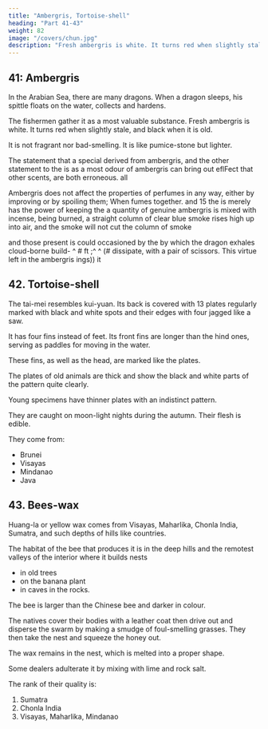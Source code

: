 ```yaml
---
title: "Ambergris, Tortoise-shell"
heading: "Part 41-43"
weight: 82
image: "/covers/chun.jpg"
description: "Fresh ambergris is white. It turns red when slightly stale, and black when it is old. It is not fragrant nor bad-smelling. It is like pumice-stone but lighter"
---
```




## 41: Ambergris

In the Arabian Sea, there are many dragons. When a dragon sleeps, his spittle floats on the water, collects and hardens. 

The fishermen gather it as a most valuable substance. Fresh ambergris is white. It turns red when slightly stale, and black when it is old. 

It is not fragrant nor bad-smelling. It is like pumice-stone but lighter. 

The statement that a special
derived from ambergris, and the other statement to the
is
as a most
odour of ambergris can bring out
eflFect
that
other scents, are both erroneous.
all

Ambergris does not affect the properties of perfumes in any way, either
by improving or by spoiling them;
When
fumes together.
and
15 the
is
merely has the power of keeping the
a quantity of genuine ambergris
is mixed with incense,
being burned, a straight column of clear blue smoke rises high up into
air,
and the smoke will not
cut the column of smoke

and those present is
could
occasioned by the
by which the dragon exhales cloud-borne build-
^ # ft ;^ ^
(#
dissipate,
with a pair of scissors. This
virtue left in the ambergris
ings))
it

<!-- Note.

20
a quotation from-Ling-wai-tai-ta, 7,9. Couf. what our author said concerning
ambergris in the sea near the Somali coast (supra, p. 131). Yu-yang-tsa-tsu, 4,s'', calls it o-mo,
which is Arabic 'anbar (supra, p. 128). Ed ri si (I, 64) says that the best ambergris comes from
This article
is
which flows from springs in the depth of the sea, just as
storm, amber
naphta flows from the springs of Hit. "When the waves of the sea are raised by a
but it
animal,
an
of
excretion
was
the
that
it
thought
have
people
Some
25 is thrown on the coast.
Masudi, Prairies d'or, I, 333-334. See also
it is as we have stated.. ..» Conf. also
the Sea of
is
not
Oman.
«It is a substance
so;
Marcel Devic,
sa-pa-%r
(^
op.
R
cit.,
S).
188—194. A thirteenth century Chinese writer
Bretschneider, Mediaeval Eesearches, I 152.
Vullers, Lexicon,
«royal perfume», erroneously read shaMan (^^ifii).
fifteenth century
v.
II,
fol.
139,
sMhbUy.'SeesAso Farhang-i Shu'url, Constantinople, 1100,
of a full
distance
at
a
Lambri,
of
the
sea
in
island,
or
work mentions a Lung-hien-sii,
shahbuyijt^)
SO
s.
v.
calls this substance
Sa,-pa-ir is Persian
A
Chinese
Notes, 100. Gerini, Eesear-
day from Sumatra, where the ambergris was sold. Groeneveldt,
of Lam (p'u) yang, an old name of the island
transcription
a
be
to
Lung-hito-stt
takes
ches, 691,
of
35
PuloBras.
,j
^,
^,
r
belief held in China from very
phrase of this article refers to the mythological
m which
of
vapour
dragons, frogs, etc., blew out clouds
early times that certain mythical monsters,
or
Vapour
belief.
this
to
itself
lends
spittle»
were temples and pagodas. Ambergris, or «dragon's
hence
the
density,
great
very
of
be
perforce
must
smoke which can carry a temple or pagoda
ambergris is mixed, and the dragon
between the dense smoke of this incense, in which
The
last
connection
40 exhaled cloud-borne bnUdings. See Pei-wbn-yun-fu, -->


## 42. Tortoise-shell

The tai-mei resembles kui-yuan. Its back is covered with 13 plates regularly marked with black and white spots and their edges with four jagged like a saw.

It has four fins instead of feet. Its front fins are longer than the hind ones, serving as paddles for moving in the water.

These fins, as well as the head, are marked like the plates. 

The plates of old animals are thick and show the black and white parts of the pattern quite clearly.

Young specimens have thinner plates with an indistinct pattern. 

<!-- There is no foundation for the story that these patterns are produced by the animals being lashed to fury so as to stir up the blood. -->

They are caught on moon-light nights during the autumn. Their flesh is edible.

They come from:
- Brunei
- Visayas
- Mindanao
- Java

<!-- Note.
The
tai-ta,
Icui-ijii
10,2,
an is, according
it,
Williams,
after describing the big turtle
port of Kuang-tung, and which
has, like
to
it
15
Syll. Dictionary,
the great sea-turtle. Ling-wai-
found in the sea near K'iu-chou, the westernmost
calls pi-tai-mc'i
(^^
J^jg*
J3)j
says= «tl)e shell oi tai-mei
thirteen plates, but the story that the distinctness of the pattern on the plates
result of the animal having
had
its
blood lashed to fury
is,
is
a
20
of course, false.»
In preceding passages our author says that the best tortoise-shell, and also the largest
quantity of this product, came from Pi-p'a-lo (Berbera
Socotra, the Celebes and the Moluccas.
tortoise is found in greatest
and those of
Hou-Han-shu,
Islands,
1,4",
New
Crawfurd,
cflast).
He
says
it
was
also
procured from
Hist. Indian Archipelago, III, 444, says the
abundance on the east coast of the Celebes, the coasts of the Spice
25
Guinea.'
118,12''
mentions tortoise-shell as a product of India. The Ling-piau-lii-i,
quoting the (T'ang?) POn-ts'au, says that tai-mei detects the presence of poison as well as
bezoar stones. Conf. Pon-ts'au-kang-mu,
45,Si''-9,,
and Marcel Devic, 
 -->



## 43. Bees-wax

Huang-la or yellow wax comes from Visayas, Maharlika, Chonla India, Sumatra, and such depths of hills like countries.

The habitat of the bee that produces it is in the deep hills and the remotest valleys of the interior where it builds nests
- in old trees
- on the banana plant
- in caves in the rocks.

The bee is larger than the Chinese bee and darker in colour. 

The natives cover their bodies with a leather coat then drive out and disperse the swarm by making a smudge of foul-smelling grasses. They then take the nest and squeeze the honey out.

The wax remains in the nest, which is melted into a proper shape.

Some dealers adulterate it by mixing with lime and rock salt.  

The rank of their quality is:

1. Sumatra
2. Chonla India
3. Visayas, Maharlika, Mindanao


<!-- Besides the countries here mentioned, we learn from the
first part of this work that
bees-wax was also procured in Tongking, Tan-ma-ling in the Malay Peninsula, western Borneo,
the Celebes and Moluccas, from northern Formosa, and from Ha'nan, the wax from the last
named country being of very poor quality.
Crawfurd, op. cit., Ill, 438 says that nbees' wax constituted a very valuable aud consi-
15 derable article of commerce in the Archipelago. The greatest supply is obtained in the islands
furthest to the east, and, above all, in Timur and Flores. The trade is principally with China
and Bengal.»

 -->
